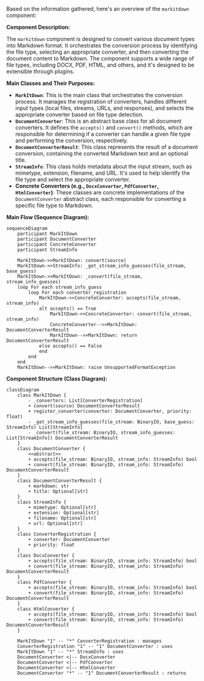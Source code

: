 Based on the information gathered, here's an overview of the `markitdown` component:

**Component Description:**

The `markitdown` component is designed to convert various document types into Markdown format. It orchestrates the conversion process by identifying the file type, selecting an appropriate converter, and then converting the document content to Markdown. The component supports a wide range of file types, including DOCX, PDF, HTML, and others, and it's designed to be extensible through plugins.

**Main Classes and Their Purposes:**

*   **`MarkItDown`**: This is the main class that orchestrates the conversion process. It manages the registration of converters, handles different input types (local files, streams, URLs, and responses), and selects the appropriate converter based on file type detection.
*   **`DocumentConverter`**: This is an abstract base class for all document converters. It defines the `accepts()` and `convert()` methods, which are responsible for determining if a converter can handle a given file type and performing the conversion, respectively.
*   **`DocumentConverterResult`**: This class represents the result of a document conversion, containing the converted Markdown text and an optional title.
*   **`StreamInfo`**: This class holds metadata about the input stream, such as mimetype, extension, filename, and URL. It's used to help identify the file type and select the appropriate converter.
*   **Concrete Converters (e.g., `DocxConverter`, `PdfConverter`, `HtmlConverter`)**: These classes are concrete implementations of the `DocumentConverter` abstract class, each responsible for converting a specific file type to Markdown.

**Main Flow (Sequence Diagram):**

```mermaid
sequenceDiagram
    participant MarkItDown
    participant DocumentConverter
    participant ConcreteConverter
    participant StreamInfo

    MarkItDown->>MarkItDown: convert(source)
    MarkItDown->>StreamInfo: _get_stream_info_guesses(file_stream, base_guess)
    MarkItDown->>MarkItDown: _convert(file_stream, stream_info_guesses)
    loop For each stream_info_guess
        loop For each converter_registration
            MarkItDown->>ConcreteConverter: accepts(file_stream, stream_info)
            alt accepts() == True
                MarkItDown->>ConcreteConverter: convert(file_stream, stream_info)
                ConcreteConverter-->>MarkItDown: DocumentConverterResult
                MarkItDown-->>MarkItDown: return DocumentConverterResult
            else accepts() == False
            end
        end
    end
    MarkItDown-->>MarkItDown: raise UnsupportedFormatException
```

**Component Structure (Class Diagram):**

```mermaid
classDiagram
    class MarkItDown {
        - _converters: List[ConverterRegistration]
        + convert(source) DocumentConverterResult
        + register_converter(converter: DocumentConverter, priority: float)
        - _get_stream_info_guesses(file_stream: BinaryIO, base_guess: StreamInfo) List[StreamInfo]
        - _convert(file_stream: BinaryIO, stream_info_guesses: List[StreamInfo]) DocumentConverterResult
    }
    class DocumentConverter {
        <<abstract>>
        + accepts(file_stream: BinaryIO, stream_info: StreamInfo) bool
        + convert(file_stream: BinaryIO, stream_info: StreamInfo) DocumentConverterResult
    }
    class DocumentConverterResult {
        + markdown: str
        + title: Optional[str]
    }
    class StreamInfo {
        + mimetype: Optional[str]
        + extension: Optional[str]
        + filename: Optional[str]
        + url: Optional[str]
    }
    class ConverterRegistration {
        + converter: DocumentConverter
        + priority: float
    }
    class DocxConverter {
        + accepts(file_stream: BinaryIO, stream_info: StreamInfo) bool
        + convert(file_stream: BinaryIO, stream_info: StreamInfo) DocumentConverterResult
    }
    class PdfConverter {
        + accepts(file_stream: BinaryIO, stream_info: StreamInfo) bool
        + convert(file_stream: BinaryIO, stream_info: StreamInfo) DocumentConverterResult
    }
    class HtmlConverter {
        + accepts(file_stream: BinaryIO, stream_info: StreamInfo) bool
        + convert(file_stream: BinaryIO, stream_info: StreamInfo) DocumentConverterResult
    }

    MarkItDown "1" -- "*" ConverterRegistration : manages
    ConverterRegistration "1" -- "1" DocumentConverter : uses
    MarkItDown "1" -- "*" StreamInfo : uses
    DocumentConverter <|-- DocxConverter
    DocumentConverter <|-- PdfConverter
    DocumentConverter <|-- HtmlConverter
    DocumentConverter "*" -- "1" DocumentConverterResult : returns
```